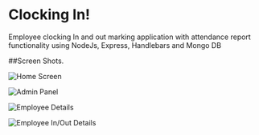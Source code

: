 # Clocking In!

Employee clocking In and out marking application with attendance report functionality using NodeJs, Express, Handlebars and Mongo DB

##Screen Shots.

![Home Screen](screenshots/sr2)

![Admin Panel](screenshots/sr1)

![Employee Details](screenshots/sr3)

![Employee In/Out Details](screenshots/sr4)

